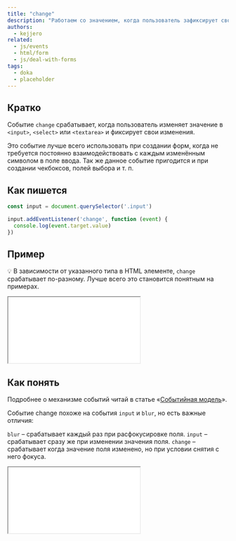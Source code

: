 ```yaml
---
title: "change"
description: "Работаем со значением, когда пользователь зафиксирует свои изменения"
authors:
  - kejjero
related:
  - js/events
  - html/form
  - js/deal-with-forms
tags:
  - doka
  - placeholder
---
```


## Кратко

Событие `change` срабатывает, когда пользователь изменяет значение в `<input>`, `<select>` или `<textarea>` и фиксирует свои изменения.

Это событие лучше всего использовать при создании форм, когда не требуется постоянно взаимодействовать с каждым изменённым символом в поле ввода. Так же данное событие пригодится и при создании чекбоксов, полей выбора и т. п.

## Как пишется

```js
const input = document.querySelector('.input')

input.addEventListener('change', function (event) {
  console.log(event.target.value)
})
```

## Пример

💡 В зависимости от указанного типа в HTML элементе, `change` срабатывает по-разному. Лучше всего это становится понятным на примерах.

<iframe title="Демонстрация работы — change() — Дока" src="demos/index"></iframe>

## Как понять

Подробнее о механизме событий читай в статье «[Событийная модель](/js/events)».

Событие change похоже на события `input` и `blur`, но есть важные отличия:

`blur` – срабатывает каждый раз при расфокусировке поля.
`input` – срабатывает сразу же при изменении значения поля.
`change` – срабатывает когда значение поля изменено, но при условии снятия с него фокуса.

<iframe title="Демонстрация в чем различие между событиями blur, input и change? — Дока" src="demos/compare"></iframe>
